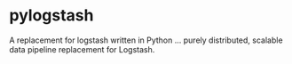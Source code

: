 # pylogstash
A replacement for logstash written in Python ... purely distributed, scalable data pipeline replacement for Logstash.
